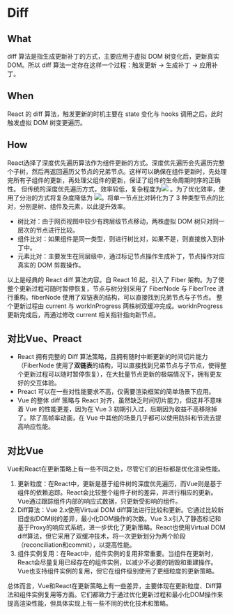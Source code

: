 # Diff
## What
diff 算法是指生成更新补丁的方式，主要应用于虚拟 DOM 树变化后，更新真实 DOM。所以 diff 算法一定存在这样一个过程：触发更新 → 生成补丁 → 应用补丁。
## When
React 的 diff 算法，触发更新的时机主要在 state 变化与 hooks 调用之后。此时触发虚拟 DOM 树变更遍历。
## How
React选择了深度优先遍历算法作为组件更新的方式。深度优先遍历会先遍历完整个子树，然后再返回遍历父节点的兄弟节点。这样可以确保在组件更新时，先处理完所有子组件的更新，再处理父组件的更新，保证了组件的生命周期时序的正确性。
但传统的深度优先遍历方式，效率较低，复杂程度为![](https://cdn.nlark.com/yuque/__latex/4a7d22b39e93fbbcbe107e7a19e8bd34.svg#card=math&code=O%28n%5E3%29%20&height=23&id=ldLnY) 。为了优化效率，使用了分治的方式将复杂度降低为 ![](https://cdn.nlark.com/yuque/__latex/7ba55e7c64a9405a0b39a1107e90ca94.svg#card=math&code=O%28n%29&height=20&id=jLUOv)。将单一节点比对转化为了 3 种类型节点的比对，分别是树、组件及元素，以此提升效率。

- 树比对：由于网页视图中较少有跨层级节点移动，两株虚拟 DOM 树只对同一层次的节点进行比较。
- 组件比对：如果组件是同一类型，则进行树比对，如果不是，则直接放入到补丁中。
- 元素比对：主要发生在同层级中，通过标记节点操作生成补丁，节点操作对应真实的 DOM 剪裁操作。

以上是经典的 React diff 算法内容。自 React 16 起，引入了 Fiber 架构。为了使整个更新过程可随时暂停恢复，节点与树分别采用了 FiberNode 与 FiberTree 进行重构。fiberNode 使用了双链表的结构，可以直接找到兄弟节点与子节点。
整个更新过程由 current 与 workInProgress 两株树双缓冲完成。workInProgress 更新完成后，再通过修改 current 相关指针指向新节点。
## 对比Vue、Preact

- React 拥有完整的 Diff 算法策略，且拥有随时中断更新的时间切片能力（FiberNode 使用了**双链表**的结构，可以直接找到兄弟节点与子节点，使得整个更新过程可以随时暂停恢复），在大批量节点更新的极端情况下，拥有更友好的交互体验。
- Preact 可以在一些对性能要求不高，仅需要渲染框架的简单场景下应用。
- Vue 的整体 diff 策略与 React 对齐，虽然缺乏时间切片能力，但这并不意味着 Vue 的性能更差，因为在 Vue 3 初期引入过，后期因为收益不高移除掉了。除了高帧率动画，在 Vue 中其他的场景几乎都可以使用防抖和节流去提高响应性能。

## 对比Vue
Vue和React在更新策略上有一些不同之处，尽管它们的目标都是优化渲染性能。

1.  更新粒度：在React中，更新是基于组件树的深度优先遍历，而Vue则是基于组件的依赖追踪。React会比较整个组件子树的差异，并进行相应的更新。Vue通过跟踪组件内部的响应式数据，只更新受影响的组件。 
2.  Diff算法：Vue 2.x使用Virtual DOM diff算法进行比较和更新。它通过比较新旧虚拟DOM树的差异，最小化DOM操作的次数。Vue 3.x引入了静态标记和基于Proxy的响应式系统，进一步优化了更新策略。React也使用Virtual DOM diff算法，但它采用了双缓冲技术，将一次更新划分为两个阶段（reconciliation和commit），以提高性能。 
3.  组件实例复用：在React中，组件实例的复用非常重要。当组件在更新时，React会尽量复用已经存在的组件实例，以减少不必要的销毁和重建操作。Vue也支持组件实例的复用，但它在组件级别使用了更细粒度的更新策略。 

总体而言，Vue和React在更新策略上有一些差异，主要体现在更新粒度、Diff算法和组件实例复用等方面。它们都致力于通过优化更新过程和最小化DOM操作来提高渲染性能，但具体实现上有一些不同的优化技术和策略。
